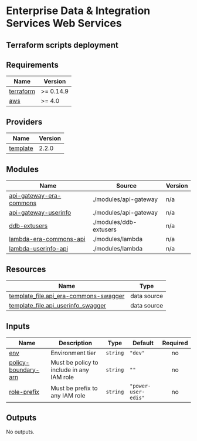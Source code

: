 # Enterprise Data & Integration Services Web Services

## Terraform scripts deployment

<!-- BEGIN_TF_DOCS -->
## Requirements

| Name | Version |
|------|---------|
| <a name="requirement_terraform"></a> [terraform](#requirement\_terraform) | >= 0.14.9 |
| <a name="requirement_aws"></a> [aws](#requirement\_aws) | >= 4.0 |

## Providers

| Name | Version |
|------|---------|
| <a name="provider_template"></a> [template](#provider\_template) | 2.2.0 |

## Modules

| Name | Source | Version |
|------|--------|---------|
| <a name="module_api-gateway-era-commons"></a> [api-gateway-era-commons](#module\_api-gateway-era-commons) | ./modules/api-gateway | n/a |
| <a name="module_api-gateway-userinfo"></a> [api-gateway-userinfo](#module\_api-gateway-userinfo) | ./modules/api-gateway | n/a |
| <a name="module_ddb-extusers"></a> [ddb-extusers](#module\_ddb-extusers) | ./modules/ddb-extusers | n/a |
| <a name="module_lambda-era-commons-api"></a> [lambda-era-commons-api](#module\_lambda-era-commons-api) | ./modules/lambda | n/a |
| <a name="module_lambda-userinfo-api"></a> [lambda-userinfo-api](#module\_lambda-userinfo-api) | ./modules/lambda | n/a |

## Resources

| Name | Type |
|------|------|
| [template_file.api_era-commons-swagger](https://registry.terraform.io/providers/hashicorp/template/latest/docs/data-sources/file) | data source |
| [template_file.api_userinfo_swagger](https://registry.terraform.io/providers/hashicorp/template/latest/docs/data-sources/file) | data source |

## Inputs

| Name | Description | Type | Default | Required |
|------|-------------|------|---------|:--------:|
| <a name="input_env"></a> [env](#input\_env) | Environment tier | `string` | `"dev"` | no |
| <a name="input_policy-boundary-arn"></a> [policy-boundary-arn](#input\_policy-boundary-arn) | Must be policy to include in any IAM role | `string` | `""` | no |
| <a name="input_role-prefix"></a> [role-prefix](#input\_role-prefix) | Must be prefix to any IAM role | `string` | `"power-user-edis"` | no |

## Outputs

No outputs.
<!-- END_TF_DOCS -->